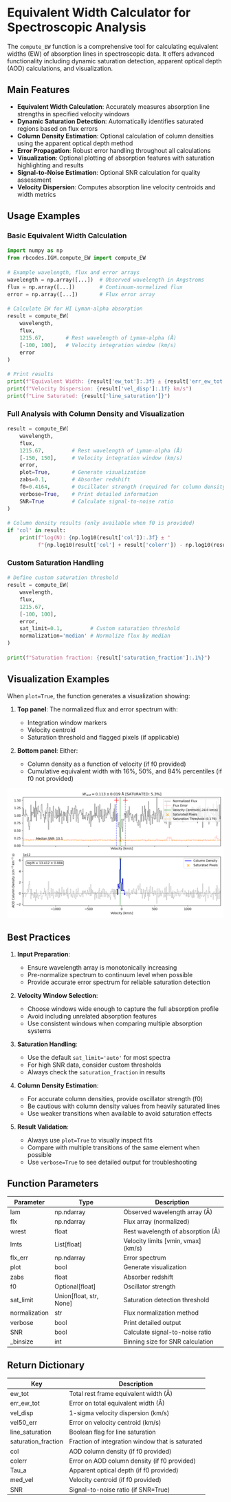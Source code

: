 # Equivalent Width Calculator for Spectroscopic Analysis

The `compute_EW` function is a comprehensive tool for calculating equivalent widths (EW) of absorption lines in spectroscopic data. It offers advanced functionality including dynamic saturation detection, apparent optical depth (AOD) calculations, and visualization.

## Main Features

- **Equivalent Width Calculation**: Accurately measures absorption line strengths in specified velocity windows
- **Dynamic Saturation Detection**: Automatically identifies saturated regions based on flux errors
- **Column Density Estimation**: Optional calculation of column densities using the apparent optical depth method
- **Error Propagation**: Robust error handling throughout all calculations
- **Visualization**: Optional plotting of absorption features with saturation highlighting and results
- **Signal-to-Noise Estimation**: Optional SNR calculation for quality assessment
- **Velocity Dispersion**: Computes absorption line velocity centroids and width metrics


## Usage Examples

### Basic Equivalent Width Calculation

```python
import numpy as np
from rbcodes.IGM.compute_EW import compute_EW

# Example wavelength, flux and error arrays
wavelength = np.array([...])  # Observed wavelength in Angstroms
flux = np.array([...])        # Continuum-normalized flux
error = np.array([...])       # Flux error array

# Calculate EW for HI Lyman-alpha absorption
result = compute_EW(
    wavelength,
    flux,
    1215.67,       # Rest wavelength of Lyman-alpha (Å)
    [-100, 100],   # Velocity integration window (km/s)
    error
)

# Print results
print(f"Equivalent Width: {result['ew_tot']:.3f} ± {result['err_ew_tot']:.3f} Å")
print(f"Velocity Dispersion: {result['vel_disp']:.1f} km/s")
print(f"Line Saturated: {result['line_saturation']}")
```

### Full Analysis with Column Density and Visualization

```python
result = compute_EW(
    wavelength,
    flux,
    1215.67,         # Rest wavelength of Lyman-alpha (Å)
    [-150, 150],     # Velocity integration window (km/s)
    error,
    plot=True,       # Generate visualization
    zabs=0.1,        # Absorber redshift
    f0=0.4164,       # Oscillator strength (required for column density)
    verbose=True,    # Print detailed information
    SNR=True         # Calculate signal-to-noise ratio
)

# Column density results (only available when f0 is provided)
if 'col' in result:
    print(f"log(N): {np.log10(result['col']):.3f} ± "
          f"{np.log10(result['col'] + result['colerr']) - np.log10(result['col']):.3f} cm^-2")
```

### Custom Saturation Handling

```python
# Define custom saturation threshold
result = compute_EW(
    wavelength,
    flux,
    1215.67,
    [-100, 100],
    error,
    sat_limit=0.1,         # Custom saturation threshold
    normalization='median' # Normalize flux by median
)

print(f"Saturation fraction: {result['saturation_fraction']:.1%}")
```

## Visualization Examples

When `plot=True`, the function generates a visualization showing:

1. **Top panel**: The normalized flux and error spectrum with:
   - Integration window markers
   - Velocity centroid
   - Saturation threshold and flagged pixels (if applicable)

2. **Bottom panel**: Either:
   - Column density as a function of velocity (if f0 provided)
   - Cumulative equivalent width with 16%, 50%, and 84% percentiles (if f0 not provided)

![EW Analysis Example](images/compute_EW_example.png)

## Best Practices

1. **Input Preparation**:
   - Ensure wavelength array is monotonically increasing
   - Pre-normalize spectrum to continuum level when possible
   - Provide accurate error spectrum for reliable saturation detection

2. **Velocity Window Selection**:
   - Choose windows wide enough to capture the full absorption profile
   - Avoid including unrelated absorption features
   - Use consistent windows when comparing multiple absorption systems

3. **Saturation Handling**:
   - Use the default `sat_limit='auto'` for most spectra
   - For high SNR data, consider custom thresholds
   - Always check the `saturation_fraction` in results

4. **Column Density Estimation**:
   - For accurate column densities, provide oscillator strength (f0)
   - Be cautious with column density values from heavily saturated lines
   - Use weaker transitions when available to avoid saturation effects

5. **Result Validation**:
   - Always use `plot=True` to visually inspect fits
   - Compare with multiple transitions of the same element when possible
   - Use `verbose=True` to see detailed output for troubleshooting

## Function Parameters

| Parameter | Type | Description |
|-----------|------|-------------|
| lam | np.ndarray | Observed wavelength array (Å) |
| flx | np.ndarray | Flux array (normalized) |
| wrest | float | Rest wavelength of absorption (Å) |
| lmts | List[float] | Velocity limits [vmin, vmax] (km/s) |
| flx_err | np.ndarray | Error spectrum |
| plot | bool | Generate visualization |
| zabs | float | Absorber redshift |
| f0 | Optional[float] | Oscillator strength |
| sat_limit | Union[float, str, None] | Saturation detection threshold |
| normalization | str | Flux normalization method |
| verbose | bool | Print detailed output |
| SNR | bool | Calculate signal-to-noise ratio |
| _binsize | int | Binning size for SNR calculation |

## Return Dictionary

| Key | Description |
|-----|-------------|
| ew_tot | Total rest frame equivalent width (Å) |
| err_ew_tot | Error on total equivalent width (Å) |
| vel_disp | 1-sigma velocity dispersion (km/s) |
| vel50_err | Error on velocity centroid (km/s) |
| line_saturation | Boolean flag for line saturation |
| saturation_fraction | Fraction of integration window that is saturated |
| col | AOD column density (if f0 provided) |
| colerr | Error on AOD column density (if f0 provided) |
| Tau_a | Apparent optical depth (if f0 provided) |
| med_vel | Velocity centroid (if f0 provided) |
| SNR | Signal-to-noise ratio (if SNR=True) |